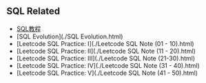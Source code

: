 ## SQL Related

- [SQL教程](./SQL教程.html) 
- [SQL Evolution](./SQL Evolution.html) 
- [Leetcode SQL Practice: I](./Leetcode SQL Note (01 - 10).html) 
- [Leetcode SQL Practice: II](./Leetcode SQL Note (11 - 20).html) 
- [Leetcode SQL Practice: III](./Leetcode SQL Note (21-30).html) 
- [Leetcode SQL Practice: IV](./Leetcode SQL Note (31 - 40).html) 
- [Leetcode SQL Practice: V](./Leetcode SQL Note (41 - 50).html) 